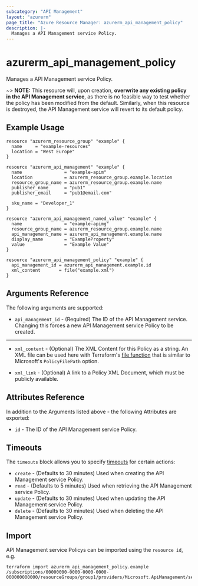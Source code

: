 ```yaml
---
subcategory: "API Management"
layout: "azurerm"
page_title: "Azure Resource Manager: azurerm_api_management_policy"
description: |-
  Manages a API Management service Policy.
---
```


# azurerm_api_management_policy

Manages a API Management service Policy.

~> **NOTE:** This resource will, upon creation, **overwrite any existing policy in the API Management service**, as there is no feasible way to test whether the policy has been modified from the default. Similarly, when this resource is destroyed, the API Management service will revert to its default policy.

## Example Usage

```hcl
resource "azurerm_resource_group" "example" {
  name     = "example-resources"
  location = "West Europe"
}

resource "azurerm_api_management" "example" {
  name                = "example-apim"
  location            = azurerm_resource_group.example.location
  resource_group_name = azurerm_resource_group.example.name
  publisher_name      = "pub1"
  publisher_email     = "pub1@email.com"

  sku_name = "Developer_1"
}

resource "azurerm_api_management_named_value" "example" {
  name                = "example-apimg"
  resource_group_name = azurerm_resource_group.example.name
  api_management_name = azurerm_api_management.example.name
  display_name        = "ExampleProperty"
  value               = "Example Value"
}

resource "azurerm_api_management_policy" "example" {
  api_management_id = azurerm_api_management.example.id
  xml_content       = file("example.xml")
}
```

## Arguments Reference

The following arguments are supported:

* `api_management_id` - (Required) The ID of the API Management service. Changing this forces a new API Management service Policy to be created.

---

* `xml_content` - (Optional) The XML Content for this Policy as a string. An XML file can be used here with Terraform's [file function](https://www.terraform.io/docs/configuration/functions/file.html) that is similar to Microsoft's `PolicyFilePath` option.

* `xml_link` - (Optional) A link to a Policy XML Document, which must be publicly available.

## Attributes Reference

In addition to the Arguments listed above - the following Attributes are exported: 

* `id` - The ID of the API Management service Policy.

## Timeouts

The `timeouts` block allows you to specify [timeouts](https://www.terraform.io/docs/configuration/resources.html#timeouts) for certain actions:

* `create` - (Defaults to 30 minutes) Used when creating the API Management service Policy.
* `read` - (Defaults to 5 minutes) Used when retrieving the API Management service Policy.
* `update` - (Defaults to 30 minutes) Used when updating the API Management service Policy.
* `delete` - (Defaults to 30 minutes) Used when deleting the API Management service Policy.

## Import

API Management service Policys can be imported using the `resource id`, e.g.

```shell
terraform import azurerm_api_management_policy.example /subscriptions/00000000-0000-0000-0000-000000000000/resourceGroups/group1/providers/Microsoft.ApiManagement/service/instance1/policies/policy
```

